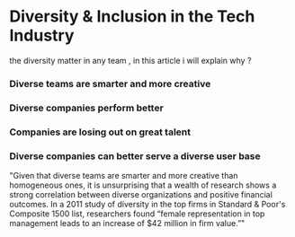 # Diversity & Inclusion in the Tech Industry

the diversity matter in any team , in this article i will explain why ?

### Diverse teams are smarter and more creative

### Diverse companies perform better

### Companies are losing out on great talent 

### Diverse companies can better serve a diverse user base

"Given that diverse teams are smarter and more creative than homogeneous ones, it is unsurprising that a wealth of research shows a strong correlation between diverse organizations and positive financial outcomes. In a 2011 study of diversity in the top firms in Standard & Poor's Composite 1500 list, researchers found “female representation in top management leads to an increase of $42 million in firm value.”"
